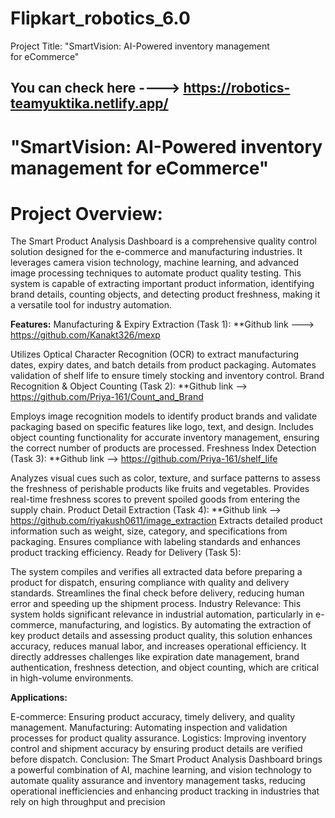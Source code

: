 # Flipkart_robotics_6.0 
Project Title: "SmartVision: AI-Powered inventory management for eCommerce"
## You can check here ----> https://robotics-teamyuktika.netlify.app/
# "SmartVision: AI-Powered inventory management for eCommerce"
# Project Overview:
The Smart Product Analysis Dashboard is a comprehensive quality control solution designed for the e-commerce and manufacturing industries. It leverages camera vision technology, machine learning, and advanced image processing techniques to automate product quality testing. This system is capable of extracting important product information, identifying brand details, counting objects, and detecting product freshness, making it a versatile tool for industry automation.

**Features:**
Manufacturing & Expiry Extraction (Task 1):
**Github link ---> https://github.com/Kanakt326/mexp

Utilizes Optical Character Recognition (OCR) to extract manufacturing dates, expiry dates, and batch details from product packaging.
Automates validation of shelf life to ensure timely stocking and inventory control.
Brand Recognition & Object Counting (Task 2):
**Github link --> https://github.com/Priya-161/Count_and_Brand

Employs image recognition models to identify product brands and validate packaging based on specific features like logo, text, and design.
Includes object counting functionality for accurate inventory management, ensuring the correct number of products are processed.
Freshness Index Detection (Task 3):
**Github link --> https://github.com/Priya-161/shelf_life

Analyzes visual cues such as color, texture, and surface patterns to assess the freshness of perishable products like fruits and vegetables.
Provides real-time freshness scores to prevent spoiled goods from entering the supply chain.
Product Detail Extraction (Task 4):
**Github link -->  https://github.com/riyakush0611/image_extraction 
Extracts detailed product information such as weight, size, category, and specifications from packaging.
Ensures compliance with labeling standards and enhances product tracking efficiency.
Ready for Delivery (Task 5):

The system compiles and verifies all extracted data before preparing a product for dispatch, ensuring compliance with quality and delivery standards.
Streamlines the final check before delivery, reducing human error and speeding up the shipment process.
Industry Relevance:
This system holds significant relevance in industrial automation, particularly in e-commerce, manufacturing, and logistics. By automating the extraction of key product details and assessing product quality, this solution enhances accuracy, reduces manual labor, and increases operational efficiency. It directly addresses challenges like expiration date management, brand authentication, freshness detection, and object counting, which are critical in high-volume environments.

**Applications:**

E-commerce: Ensuring product accuracy, timely delivery, and quality management.
Manufacturing: Automating inspection and validation processes for product quality assurance.
Logistics: Improving inventory control and shipment accuracy by ensuring product details are verified before dispatch.
Conclusion:
The Smart Product Analysis Dashboard brings a powerful combination of AI, machine learning, and vision technology to automate quality assurance and inventory management tasks, reducing operational inefficiencies and enhancing product tracking in industries that rely on high throughput and precision
